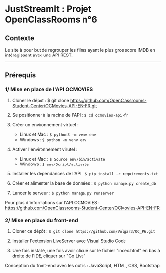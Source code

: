 # JustStreamIt : Projet OpenClassRooms n°6 

## Contexte 

Le site à pour but de regrouper les films ayant le plus gros score IMDB en intéragissant avec une API REST.

---

## Prérequis 

### 1/ Mise en place de l'API OCMOVIES

1. Cloner le dépôt : $ git clone https://github.com/OpenClassrooms-Student-Center/OCMovies-API-EN-FR.git

2. Se positionner à la racine de l'API : ``` $ cd ocmovies-api-fr ```

3. Créer un environnement virtuel : 

    - Linux et Mac : ```$ python3 -m venv env ```
    - Windows :  ```$ python -m venv env ```

4. Activer l'environnement virutel : 

    - Linux et Mac : ``` $ Source env/bin/activate ```
    - Windows :   ``` $ env/Script/activate ```

5. Installer les dépendances de l'API : ``` $ pip install -r requirements.txt ```

6. Créer et alimenter la base de données : ``` $ python manage.py create_db ```

7. Lancer le serveur : ``` $ python manage.py runserver ```

Pour plus d'informations sur l'API OCMOVIES : https://github.com/OpenClassrooms-Student-Center/OCMovies-API-EN-FR

### 2/ Mise en place du front-end

1. Cloner ce dépôt :  ``` $ git clone https://github.com/Volgar3/OC_P6.git ```

2. Installer l'extension LiveServer avec Visual Studio Code

3. Une fois installé, une fois avoir cliqué sur le fichier "index.html" en bas à droite de l'IDE, cliquer sur "Go Live"


Conception du front-end avec  les outils : JavaScript, HTML, CSS, Bootstrap
